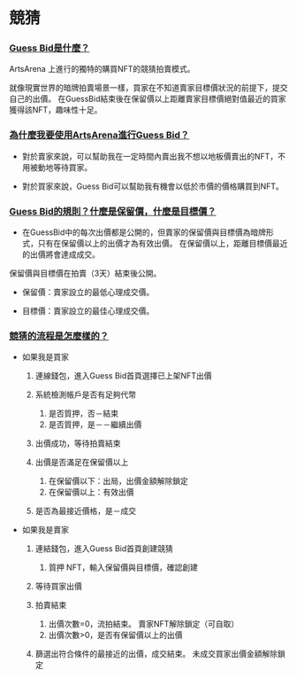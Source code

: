 # 競猜

### <u>Guess Bid是什麼？</u>

ArtsArena 上進行的獨特的購買NFT的競猜拍賣模式。 

就像現實世界的暗牌拍賣場景一樣，買家在不知道賣家目標價狀況的前提下，提交自己的出價。 在GuessBid結束後在保留價以上距離賣家目標價絕對值最近的買家獲得該NFT，趣味性十足。

### <u>為什麼我要使用ArtsArena進行Guess Bid？</u>

- 對於賣家來說，可以幫助我在一定時間內賣出我不想以地板價賣出的NFT，不用被動地等待買家。

- 對於買家來說，Guess Bid可以幫助我有機會以低於市價的價格購買到NFT。

### <u>Guess Bid的規則？什麼是保留價，什麼是目標價？</u>

- 在GuessBid中的每次出價都是公開的，但賣家的保留價與目標價為暗牌形式，只有在保留價以上的出價才為有效出價。 在保留價以上，距離目標價最近的出價將會達成成交。

保留價與目標價在拍賣（3天）結束後公開。

- 保留價：賣家設立的最低心理成交價。

- 目標價：賣家設立的最佳心理成交價。

### <u>競猜的流程是怎麼樣的？</u>

- 如果我是買家

   1. 連線錢包，進入Guess Bid首頁選擇已上架NFT出價
   2. 系統檢測帳戶是否有足夠代幣
     
      1. 是否質押，否－結束
      2. 是否質押，是－－繼續出價

   3. 出價成功，等待拍賣結束
   4. 出價是否滿足在保留價以上

      1. 在保留價以下：出局，出價金額解除鎖定
      2. 在保留價以上：有效出價

   5. 是否為最接近價格，是－成交

- 如果我是賣家

   1. 連結錢包，進入Guess Bid首頁創建競猜

      1. 質押 NFT，輸入保留價與目標價，確認創建
  
   2. 等待買家出價
   3. 拍賣結束

      1. 出價次數=0，流拍結束。 賣家NFT解除鎖定（可自取）
      2. 出價次數>0，是否有保留價以上的出價

   4. 篩選出符合條件的最接近的出價，成交結束。 未成交買家出價金額解除鎖定